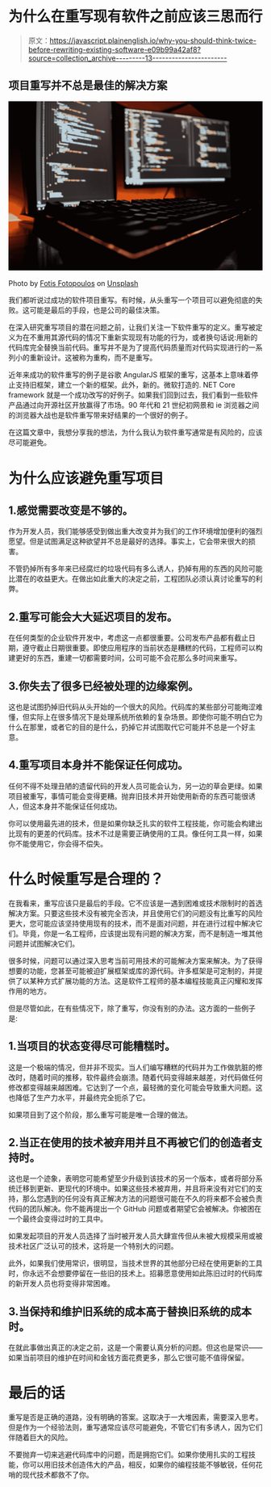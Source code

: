 # 为什么在重写现有软件之前应该三思而行

> 原文：<https://javascript.plainenglish.io/why-you-should-think-twice-before-rewriting-existing-software-e09b99a42af8?source=collection_archive---------13----------------------->

## 项目重写并不总是最佳的解决方案

![](img/bb994b47924726a09a663ee5c85a1cda.png)

Photo by [Fotis Fotopoulos](https://unsplash.com/@ffstop?utm_source=medium&utm_medium=referral) on [Unsplash](https://unsplash.com?utm_source=medium&utm_medium=referral)

我们都听说过成功的软件项目重写。有时候，从头重写一个项目可以避免彻底的失败。这可能是最后的手段，也是公司的最佳决策。

在深入研究重写项目的潜在问题之前，让我们关注一下软件重写的定义。重写被定义为在不重用其源代码的情况下重新实现现有功能的行为，或者换句话说:用新的代码库完全替换当前代码。重写并不是为了提高代码质量而对代码实现进行的一系列小的重新设计。这被称为重构，而不是重写。

近年来成功的软件重写的例子是谷歌 AngularJS 框架的重写，这基本上意味着停止支持旧框架，建立一个新的框架。此外，新的。微软打造的. NET Core framework 就是一个成功改写的好例子。如果我们回到过去，我们看到一些软件产品通过向开源社区开放赢得了市场。90 年代和 21 世纪初网景和 ie 浏览器之间的浏览器大战也是软件重写带来好结果的一个很好的例子。

在这篇文章中，我想分享我的想法，为什么我认为软件重写通常是有风险的，应该尽可能避免。

# 为什么应该避免重写项目

## 1.感觉需要改变是不够的。

作为开发人员，我们能够感受到做出重大改变并为我们的工作环境增加便利的强烈愿望。但是试图满足这种欲望并不总是最好的选择。事实上，它会带来很大的损害。

不管扔掉所有多年来已经腐烂的垃圾代码有多么诱人，扔掉有用的东西的风险可能比潜在的收益更大。在做出如此重大的决定之前，工程团队必须认真讨论重写的利弊。

## 2.重写可能会大大延迟项目的发布。

在任何类型的企业软件开发中，考虑这一点都很重要。公司发布产品都有截止日期，遵守截止日期很重要。即使应用程序的当前状态是糟糕的代码，工程师可以构建更好的东西，重建一切都需要时间，公司可能不会花那么多时间来重写。

## 3.你失去了很多已经被处理的边缘案例。

这也是试图扔掉旧代码从头开始的一个很大的风险。代码库的某些部分可能晦涩难懂，但实际上在很多情况下是处理系统所依赖的复杂场景。即使你可能不明白它为什么在那里，或者它的目的是什么，扔掉它并试图取代它可能并不总是一个好主意。

## 4.重写项目本身并不能保证任何成功。

任何不得不处理丑陋的遗留代码的开发人员可能会认为，另一边的草会更绿。如果项目被重写，事情可能会变得更糟。抛弃旧技术并开始使用新奇的东西可能很诱人，但这本身并不能保证任何成功。

你可以使用最先进的技术，但是如果你缺乏扎实的软件工程技能，你可能会构建出比现有的更差的代码库。技术不过是需要正确使用的工具。像任何工具一样，如果你不能使用它，你会得不偿失。

# 什么时候重写是合理的？

在我看来，重写应该只是最后的手段。它不应该是一遇到困难或技术限制时的首选解决方案。只要这些技术没有被完全否决，并且使用它们的问题没有比重写的风险更大，您可能应该坚持使用现有的技术，而不是面对问题，并在进行过程中解决它们。毕竟，你是一名工程师，应该提出现有问题的解决方案，而不是制造一堆其他问题并试图解决它们。

很多时候，问题可以通过深入思考当前可用技术的可能解决方案来解决。为了获得想要的功能，您甚至可能被迫扩展框架或库的源代码。许多框架是可定制的，并提供了以某种方式扩展功能的方法。这是软件工程师的基本编程技能真正闪耀和发挥作用的地方。

但是尽管如此，在有些情况下，除了重写，你没有别的办法。这方面的一些例子是:

## 1.当项目的状态变得尽可能糟糕时。

这是一个极端的情况，但并非不现实。当人们编写糟糕的代码并为工作做肮脏的修改时，随着时间的推移，软件最终会崩溃。随着代码变得越来越差，对代码做任何修改都变得越来越困难。它达到了一个点，最轻微的变化可能会导致重大问题。这也降低了生产力水平，并最终完全扼杀了它。

如果项目到了这个阶段，那么重写可能是唯一合理的做法。

## 2.当正在使用的技术被弃用并且不再被它们的创造者支持时。

这也是一个迹象，表明您可能希望至少升级到该技术的另一个版本，或者将部分系统迁移到更新、更现代的环境中。如果这些技术被弃用，并且将来没有对它们的支持，那么您遇到的任何没有真正解决方法的问题很可能在不久的将来都不会被负责代码的团队解决。你不能再提出一个 GitHub 问题或者期望它会被解决。你被困在一个最终会变得过时的工具中。

如果发起项目的开发人员选择了当时被开发人员大肆宣传但从未被大规模采用或被技术社区广泛认可的技术，这将是一个特别大的问题。

此外，如果我们使用常识，很明显，当技术世界的其他部分已经在使用更新的工具时，你永远不会想要停留在一些旧的技术上。招募愿意使用如此陈旧过时的代码库的新开发人员也将变得非常困难。

## 3.当保持和维护旧系统的成本高于替换旧系统的成本时。

在就此事做出真正的决定之前，这是一个需要认真分析的问题。但这也是常识——如果当前项目的维护在时间和金钱方面花费更多，那么它很可能不值得保留。

# 最后的话

重写是否是正确的道路，没有明确的答案。这取决于一大堆因素，需要深入思考。但是作为一个经验法则，重写通常应该尽可能避免，不管它们有多诱人，因为它们伴随着巨大的风险。

不要抛弃一切来逃避代码库中的问题，而是拥抱它们。如果你使用扎实的工程技能，你可以用旧技术创造伟大的产品，相反，如果你的编程技能不够敏锐，任何花哨的现代技术都救不了你。